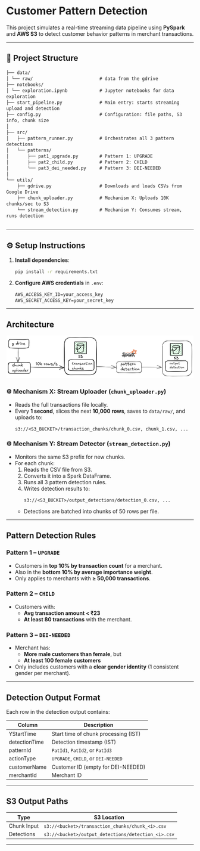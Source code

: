 
#  Customer Pattern Detection 

This project simulates a real-time streaming data pipeline using **PySpark** and **AWS S3** to detect customer behavior patterns in merchant transactions.

---

## 📁 Project Structure

```
├── data/
│ └── raw/                         # data from the gdrive
├── notebooks/
│ └── exploration.ipynb            # Jupyter notebooks for data exploration 
├── start_pipeline.py              # Main entry: starts streaming upload and detection
├── config.py                      # Configuration: file paths, S3 info, chunk size
│
├── src/
│   ├── pattern_runner.py          # Orchestrates all 3 pattern detections
│   └── patterns/
│       ├── pat1_upgrade.py        # Pattern 1: UPGRADE
│       ├── pat2_child.py          # Pattern 2: CHILD
│       └── pat3_dei_needed.py     # Pattern 3: DEI-NEEDED
│
└── utils/
    ├── gdrive.py                  # Downloads and loads CSVs from Google Drive
    ├── chunk_uploader.py          # Mechanism X: Uploads 10K chunks/sec to S3
    └── stream_detection.py        # Mechanism Y: Consumes stream, runs detection


```

---

## ⚙️ Setup Instructions

1. **Install dependencies**:
   ```bash
   pip install -r requirements.txt
   ```

2. **Configure AWS credentials** in `.env`:
   ```
   AWS_ACCESS_KEY_ID=your_access_key
   AWS_SECRET_ACCESS_KEY=your_secret_key
   ```

---

## Architecture

![architecture](data/image.png)

### ⚙️ Mechanism X: Stream Uploader (`chunk_uploader.py`)
- Reads the full transactions file locally.
- Every **1 second**, slices the next **10,000 rows**, saves to `data/raw/`, and uploads to:
  ```
  s3://<S3_BUCKET>/transaction_chunks/chunk_0.csv, chunk_1.csv, ...
  ```

### ⚙️ Mechanism Y: Stream Detector (`stream_detection.py`)
- Monitors the same S3 prefix for new chunks.
- For each chunk:
  1. Reads the CSV file from S3.
  2. Converts it into a Spark DataFrame.
  3. Runs all 3 pattern detection rules.
  4. Writes detection results to:
     ```
     s3://<S3_BUCKET>/output_detections/detection_0.csv, ...
     ```
  - Detections are batched into chunks of 50 rows per file.

---

## Pattern Detection Rules

###  Pattern 1 – `UPGRADE`
- Customers in **top 10% by transaction count** for a merchant.
- Also in the **bottom 10% by average importance weight**.
- Only applies to merchants with **≥ 50,000 transactions**.

###  Pattern 2 – `CHILD`
- Customers with:
  - **Avg transaction amount < ₹23**
  - **At least 80 transactions** with the merchant.

###  Pattern 3 – `DEI-NEEDED`
- Merchant has:
  - **More male customers than female**, but
  - **At least 100 female customers**
- Only includes customers with a **clear gender identity** (1 consistent gender per merchant).

---

## Detection Output Format

Each row in the detection output contains:

| Column         | Description                                |
|----------------|--------------------------------------------|
| YStartTime     | Start time of chunk processing (IST)       |
| detectionTime  | Detection timestamp (IST)                  |
| patternId      | `PatId1`, `PatId2`, or `PatId3`            |
| actionType     | `UPGRADE`, `CHILD`, or `DEI-NEEDED`        |
| customerName   | Customer ID (empty for DEI-NEEDED)         |
| merchantId     | Merchant ID                                |

---

## S3 Output Paths

| Type        | S3 Location                                      |
|-------------|--------------------------------------------------|
| Chunk Input | `s3://<bucket>/transaction_chunks/chunk_<i>.csv`           |
| Detections  | `s3://<bucket>/output_detections/detection_<i>.csv` |

---


